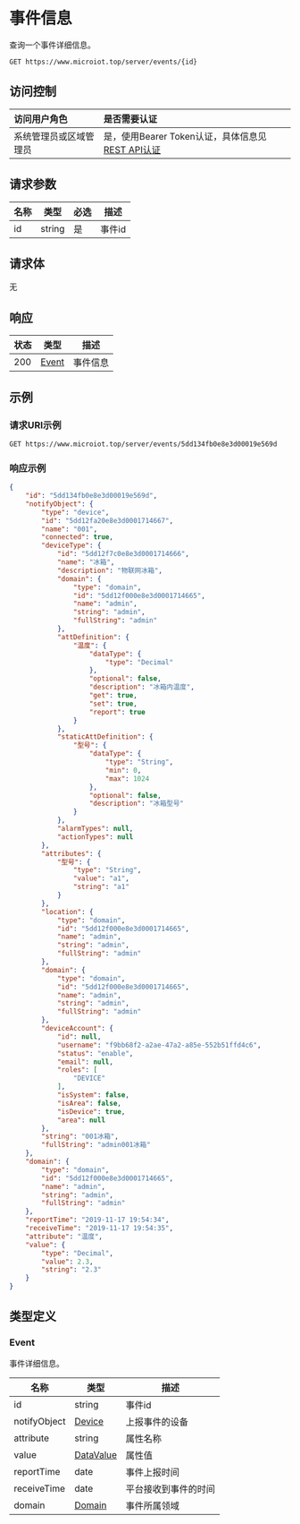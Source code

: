 # 事件信息

查询一个事件详细信息。

``` HTTP
GET https://www.microiot.top/server/events/{id}
```
## 访问控制

| 访问用户角色           | 是否需要认证                                 |
| :--------------------- | :------------------------------------------- |
| 系统管理员或区域管理员 | 是，使用Bearer Token认证，具体信息见[REST API认证](../api.md) |

## 请求参数

| 名称 | 类型   | 必选 | 描述   |
| ---- | ------ | ---- | ------ |
| id   | string | 是   | 事件id |

## 请求体

无

## 响应

| 状态 | 类型          | 描述           |
| ---- | ------------- | -------------- |
| 200  | [Event](#event) | 事件信息 |



## 示例

### 请求URI示例

``` HTTP
GET https://www.microiot.top/server/events/5dd134fb0e8e3d00019e569d
```

### 响应示例

``` JSON
{
    "id": "5dd134fb0e8e3d00019e569d",
    "notifyObject": {
        "type": "device",
        "id": "5dd12fa20e8e3d0001714667",
        "name": "001",
        "connected": true,
        "deviceType": {
            "id": "5dd12f7c0e8e3d0001714666",
            "name": "冰箱",
            "description": "物联网冰箱",
            "domain": {
                "type": "domain",
                "id": "5dd12f000e8e3d0001714665",
                "name": "admin",
                "string": "admin",
                "fullString": "admin"
            },
            "attDefinition": {
                "温度": {
                    "dataType": {
                        "type": "Decimal"
                    },
                    "optional": false,
                    "description": "冰箱内温度",
                    "get": true,
                    "set": true,
                    "report": true
                }
            },
            "staticAttDefinition": {
                "型号": {
                    "dataType": {
                        "type": "String",
                        "min": 0,
                        "max": 1024
                    },
                    "optional": false,
                    "description": "冰箱型号"
                }
            },
            "alarmTypes": null,
            "actionTypes": null
        },
        "attributes": {
            "型号": {
                "type": "String",
                "value": "a1",
                "string": "a1"
            }
        },
        "location": {
            "type": "domain",
            "id": "5dd12f000e8e3d0001714665",
            "name": "admin",
            "string": "admin",
            "fullString": "admin"
        },
        "domain": {
            "type": "domain",
            "id": "5dd12f000e8e3d0001714665",
            "name": "admin",
            "string": "admin",
            "fullString": "admin"
        },
        "deviceAccount": {
            "id": null,
            "username": "f9bb68f2-a2ae-47a2-a85e-552b51ffd4c6",
            "status": "enable",
            "email": null,
            "roles": [
                "DEVICE"
            ],
            "isSystem": false,
            "isArea": false,
            "isDevice": true,
            "area": null
        },
        "string": "001冰箱",
        "fullString": "admin001冰箱"
    },
    "domain": {
        "type": "domain",
        "id": "5dd12f000e8e3d0001714665",
        "name": "admin",
        "string": "admin",
        "fullString": "admin"
    },
    "reportTime": "2019-11-17 19:54:34",
    "receiveTime": "2019-11-17 19:54:35",
    "attribute": "温度",
    "value": {
        "type": "Decimal",
        "value": 2.3,
        "string": "2.3"
    }
}
```

## 类型定义

### Event

事件详细信息。

| 名称         | 类型                                            | 描述                 |
| ------------ | ----------------------------------------------- | -------------------- |
| id           | string                                          | 事件id               |
| notifyObject | [Device](../device/adddevice.md#device)         | 上报事件的设备       |
| attribute    | string                                          | 属性名称             |
| value        | [DataValue](../datatype/datavalue.md#datavalue) | 属性值               |
| reportTime   | date                                            | 事件上报时间         |
| receiveTime  | date                                            | 平台接收到事件的时间 |
| domain       | [Domain](../domain/adddomain.md#domain)         | 事件所属领域         |

